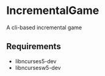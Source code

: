 # IncrementalGame
A cli-based incremental game


## Requirements
- libncurses5-dev
- libncursesw5-dev

